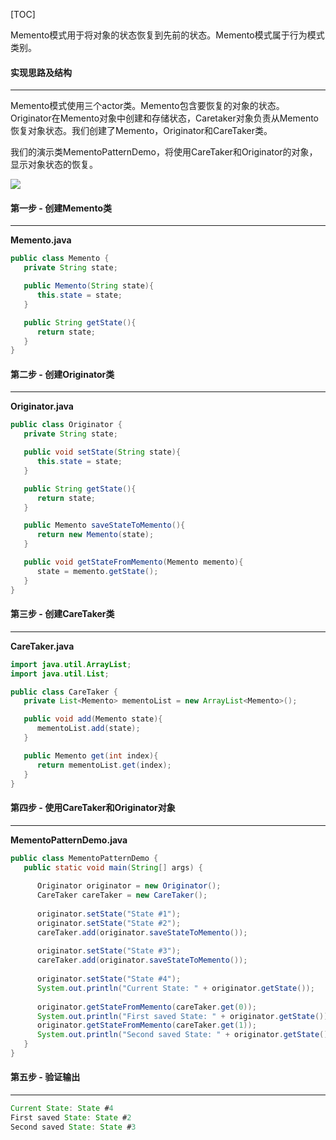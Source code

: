 [TOC]

Memento模式用于将对象的状态恢复到先前的状态。Memento模式属于行为模式类别。

####  实现思路及结构

---

Memento模式使用三个actor类。Memento包含要恢复的对象的状态。Originator在Memento对象中创建和存储状态，Caretaker对象负责从Memento恢复对象状态。我们创建了Memento，Originator和CareTaker类。

我们的演示类MementoPatternDemo，将使用CareTaker和Originator的对象，显示对象状态的恢复。

![](http://qingbooks.oss-cn-beijing.aliyuncs.com/projects/java_design_pattern/157961f92e3da551.png)

####  第一步 - 创建Memento类

---

**Memento.java**

```java
public class Memento {
   private String state;

   public Memento(String state){
      this.state = state;
   }

   public String getState(){
      return state;
   }	
}
```

####  第二步 - 创建Originator类

---

**Originator.java**

```java
public class Originator {
   private String state;

   public void setState(String state){
      this.state = state;
   }

   public String getState(){
      return state;
   }

   public Memento saveStateToMemento(){
      return new Memento(state);
   }

   public void getStateFromMemento(Memento memento){
      state = memento.getState();
   }
}
```

#### 第三步 - 创建CareTaker类

---

**CareTaker.java**

```java
import java.util.ArrayList;
import java.util.List;

public class CareTaker {
   private List<Memento> mementoList = new ArrayList<Memento>();

   public void add(Memento state){
      mementoList.add(state);
   }

   public Memento get(int index){
      return mementoList.get(index);
   }
}
```

#### 第四步 - 使用CareTaker和Originator对象

---

**MementoPatternDemo.java**

```java
public class MementoPatternDemo {
   public static void main(String[] args) {
   
      Originator originator = new Originator();
      CareTaker careTaker = new CareTaker();
      
      originator.setState("State #1");
      originator.setState("State #2");
      careTaker.add(originator.saveStateToMemento());
      
      originator.setState("State #3");
      careTaker.add(originator.saveStateToMemento());
      
      originator.setState("State #4");
      System.out.println("Current State: " + originator.getState());		
      
      originator.getStateFromMemento(careTaker.get(0));
      System.out.println("First saved State: " + originator.getState());
      originator.getStateFromMemento(careTaker.get(1));
      System.out.println("Second saved State: " + originator.getState());
   }
}
```

#### 第五步 - 验证输出

---

```java
Current State: State #4
First saved State: State #2
Second saved State: State #3
```
